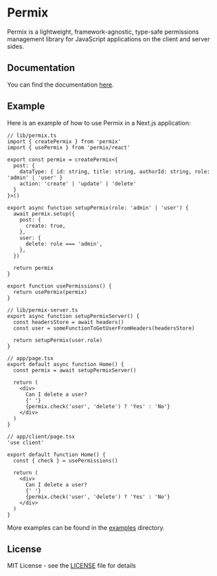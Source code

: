 # Permix

Permix is a lightweight, framework-agnostic, type-safe permissions management library for JavaScript applications on the client and server sides.

## Documentation

You can find the documentation [here](https://permix.letstri.dev).

## Example

Here is an example of how to use Permix in a Next.js application:

```tsx
// lib/permix.ts
import { createPermix } from 'permix'
import { usePermix } from 'permix/react'

export const permix = createPermix<{
  post: {
    dataType: { id: string, title: string, authorId: string, role: 'admin' | 'user' }
    action: 'create' | 'update' | 'delete'
  }
}>()

export async function setupPermix(role: 'admin' | 'user') {
  await permix.setup({
    post: {
      create: true,
    },
    user: {
      delete: role === 'admin',
    },
  })

  return permix
}

export function usePermissions() {
  return usePermix(permix)
}

// lib/permix-server.ts
export async function setupPermixServer() {
  const headersStore = await headers()
  const user = someFunctionToGetUserFromHeaders(headersStore)

  return setupPermix(user.role)
}

// app/page.tsx
export default async function Home() {
  const permix = await setupPermixServer()

  return (
    <div>
      Can I delete a user?
      {' '}
      {permix.check('user', 'delete') ? 'Yes' : 'No'}
    </div>
  )
}

// app/client/page.tsx
'use client'

export default function Home() {
  const { check } = usePermissions()

  return (
    <div>
      Can I delete a user?
      {' '}
      {permix.check('user', 'delete') ? 'Yes' : 'No'}
    </div>
  )
}
```

More examples can be found in the [examples](./examples) directory.

## License

MIT License - see the [LICENSE](../LICENSE) file for details
